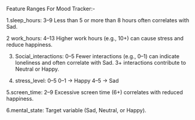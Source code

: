   Feature Ranges For Mood Tracker:-
  
  1.sleep_hours: 3–9
  Less than 5 or more than 8 hours often correlates with Sad.
  
  2 work_hours: 4–13
  Higher work hours (e.g., 10+) can cause stress and reduce happiness.
  
  3. Social_interactions: 0–5
  Fewer interactions (e.g., 0–1) can indicate loneliness and often correlate with Sad.
  3+ interactions contribute to Neutral or Happy.
  
  4. stress_level: 0–5
  0–1 → Happy
  4–5 → Sad
  
  5.screen_time: 2–9
  Excessive screen time (6+) correlates with reduced happiness.
  
  6.mental_state: 
  Target variable (Sad, Neutral, or Happy).
